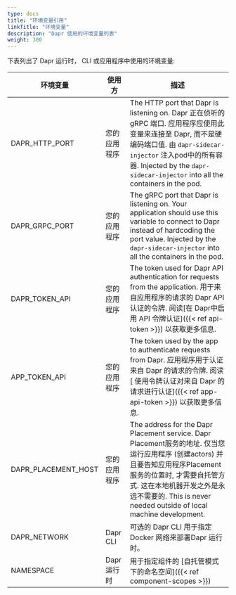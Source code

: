 ```yaml
---
type: docs
title: "环境变量引用"
linkTitle: "环境变量"
description: "Dapr 使用的环境变量列表"
weight: 300
---
```


下表列出了 Dapr 运行时， CLI 或应用程序中使用的环境变量:

| 环境变量                  | 使用方      | 描述                                                                                                                                                                                                                      |
| --------------------- | -------- | ----------------------------------------------------------------------------------------------------------------------------------------------------------------------------------------------------------------------- |
| DAPR_HTTP_PORT      | 您的应用程序   | The HTTP port that Dapr is listening on. Dapr 正在侦听的 gRPC 端口. 应用程序应使用此变量来连接至 Dapr, 而不是硬编码端口值. 由 `dapr-sidecar-injector` 注入pod中的所有容器. Injected by the `dapr-sidecar-injector` into all the containers in the pod.         |
| DAPR_GRPC_PORT      | 您的应用程序   | The gRPC port that Dapr is listening on. Your application should use this variable to connect to Dapr instead of hardcoding the port value. Injected by the `dapr-sidecar-injector` into all the containers in the pod. |
| DAPR_TOKEN_API      | 您的应用程序   | The token used for Dapr API authentication for requests from the application. 用于来自应用程序的请求的 Dapr API 认证的令牌. 阅读[在 Dapr中启用 API 令牌认证]({{< ref api-token >}}) 以获取更多信息.                                                       |
| APP_TOKEN_API       | 您的应用程序   | The token used by the app to authenticate requests from Dapr. 应用程序用于认证来自 Dapr 的请求的令牌. 阅读[ 使用令牌认证对来自 Dapr 的请求进行认证]({{< ref app-api-token >}}) 以获取更多信息.                                                                   |
| DAPR_PLACEMENT_HOST | 您的应用程序   | The address for the Dapr Placement service. Dapr Placement服务的地址. 仅当您运行应用程序 (创建actors) 并且要告知应用程序Placement服务的位置时, 才需要自托管方式. 这在本地机器开发之外是永远不需要的. This is never needed outside of local machine development.                 |
| DAPR_NETWORK          | Dapr CLI | 可选的 Dapr CLI 用于指定 Docker 网络来部署Dapr 运行时。                                                                                                                                                                                 |
| NAMESPACE             | Dapr 运行时 | 用于指定组件的 [自托管模式下的命名空间]({{< ref component-scopes >}})                                                                                                                                                                     |
